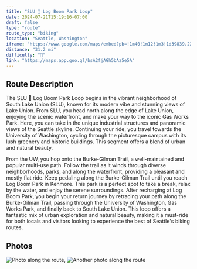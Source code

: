 ```yaml
---
title: "SLU 🔁 Log Boom Park Loop"
date: 2024-07-21T15:19:16-07:00
draft: false
type: "route"
route_type: "biking"
location: "Seattle, Washington"
iframe: "https://www.google.com/maps/embed?pb=!1m40!1m12!1m3!1d39839.224135745724!2d-122.3894167667804!3d47.66061766357002!2m3!1f0!2f0!3f0!3m2!1i1024!2i768!4f13.1!4m25!3e1!4m3!3m2!1d47.6176141!2d-122.3352072!4m5!1s0x5490150132e12d47%3A0x18f08d626ba432d0!2sMilstead%20%26%20Co!3m2!1d47.6493834!2d-122.3476496!4m5!1s0x549011d046dcc701%3A0x24af34f530ad4af!2sLog%20Boom%20Park%2C%2017415%2061st%20Ave%20NE%2C%20Kenmore%2C%20WA%2098028!3m2!1d47.7577462!2d-122.26431009999999!4m3!3m2!1d47.649330299999995!2d-122.3476189!4m3!3m2!1d47.6176143!2d-122.3352072!5e0!3m2!1sen!2sus!4v1721600734690!5m2!1sen!2sus"
distance: "31.2 mi"
difficulty: "🌿"
link: "https://maps.app.goo.gl/bsA2fjAGh5bAz5e5A"
---
```


## Route Description
The SLU 🔁 Log Boom Park Loop begins in the vibrant neighborhood of South Lake Union (SLU), known for its modern vibe and stunning views of Lake Union. From SLU, you head north along the edge of Lake Union, enjoying the scenic waterfront, and make your way to the iconic Gas Works Park. Here, you can take in the unique industrial structures and panoramic views of the Seattle skyline. Continuing your ride, you travel towards the University of Washington, cycling through the picturesque campus with its lush greenery and historic buildings. This segment offers a blend of urban and natural beauty.

From the UW, you hop onto the Burke-Gilman Trail, a well-maintained and popular multi-use path. Follow the trail as it winds through diverse neighborhoods, parks, and along the waterfront, providing a pleasant and mostly flat ride. Keep pedaling along the Burke-Gilman Trail until you reach Log Boom Park in Kenmore. This park is a perfect spot to take a break, relax by the water, and enjoy the serene surroundings. After recharging at Log Boom Park, you begin your return journey by retracing your path along the Burke-Gilman Trail, passing through the University of Washington, Gas Works Park, and finally back to South Lake Union. This loop offers a fantastic mix of urban exploration and natural beauty, making it a must-ride for both locals and visitors looking to experience the best of Seattle's biking routes.

## Photos
![Photo along the route,](/images/photo1.jpg)
![Another photo along the route](/images/photo2.jpg)